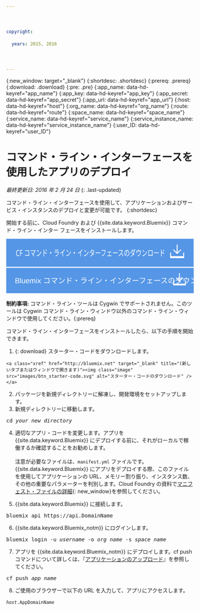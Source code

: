 ```yaml
---

 

copyright:

  years: 2015, 2016

 

---
```


{:new_window: target="_blank"}
{:shortdesc: .shortdesc}
{:prereq: .prereq}
{:download: .download}
{:pre: .pre}
{:app_name: data-hd-keyref="app_name"}
{:app_key: data-hd-keyref="app_key"}
{:app_secret: data-hd-keyref="app_secret"}
{:app_url: data-hd-keyref="app_url"}
{:host: data-hd-keyref="host"}
{:org_name: data-hd-keyref="org_name"}
{:route: data-hd-keyref="route"}
{:space_name: data-hd-keyref="space_name"}
{:service_name: data-hd-keyref="service_name"}
{:service_instance_name: data-hd-keyref="service_instance_name"}
{:user_ID: data-hd-keyref="user_ID"}

# コマンド・ライン・インターフェースを使用したアプリのデプロイ
*最終更新日: 2016 年 2 月 24 日*
{: .last-updated}

コマンド・ライン・インターフェースを使用して、アプリケーションおよびサービス・インスタンスのデプロイと変更が可能です。
{:shortdesc}

開始する前に、Cloud Foundry および
{{site.data.keyword.Bluemix}} コマンド・ライン・インター
フェースをインストールします。

<p>
<a class="xref" href="https://github.com/cloudfoundry/cli/releases" target="_blank" title="(新規タブまたはウィンドウで開きます)"><img class="image" src="images/btn_cf_commandline.svg" alt="
Cloud Foundry コマンド・ライン・インターフェースのダウンロード" /> </a>
<a class="xref" href="http://clis.ng.bluemix.net/ui/home.html" target="_blank" title="(新規タブまたはウィンドウで開きます)"><img class="image" src="images/btn_bx_commandline.svg" alt="
{{site.data.keyword.Bluemix}} コマンド・ライン・インターフェースのダウンロード" /> </a>
</p>

**制約事項:** コマンド・ライン・ツールは Cygwin でサポートされません。このツールは Cygwin コマンド・ライン・ウィンドウ以外のコマンド・ライン・ウィンドウで使用してください。{:prereq}

コマンド・ライン・インターフェースをインストールしたら、以下の手順を開始できます。

  1. {: download} スターター・コードをダウンロードします。 
      
    <a class="xref" href="http://bluemix.net" target="_blank" title="(新しいタブまたはウィンドウで開きます)"><img class="image" src="images/btn_starter-code.svg" alt="スターター・コードのダウンロード" /> </a>

  
  2. パッケージを新規ディレクトリーに解凍し、開発環境をセットアップします。
  3. 新規ディレクトリーに移動します。
  
  <pre class="pre">cd <var class="keyword varname">your_new_directory</var></pre>
  
   4.  適切なアプリ・コードを変更します。アプリを {{site.data.keyword.Bluemix}} にデプロイする前に、それがローカルで稼働するか確認することをお勧めします。<br><br>注意が必要なファイルは、`manifest.yml` ファイルです。{{site.data.keyword.Bluemix}} にアプリをデプロイする際、このファイルを使用してアプリケーションの URL、メモリー割り振り、インスタンス数、その他の重要なパラメーターを判別します。Cloud Foundry の資料で[マニフェスト・ファイルの詳細](https://docs.cloudfoundry.org/devguide/deploy-apps/manifest.html){: new_window}を参照してください。
  
  5. {{site.data.keyword.Bluemix}} に接続します。
  
  <pre class="pre">bluemix api https://api.<span class="keyword" data-hd-keyref="DomainName">DomainName</span></pre>
  
  6. {{site.data.keyword.Bluemix_notm}} にログインします。
 
  <pre class="pre">bluemix login -u <var class="keyword varname" data-hd-keyref="user_ID">username</var> -o <var class="keyword varname" data-hd-keyref="org_name">org_name</var> -s <var class="keyword varname" data-hd-keyref="space_name">space_name</var></pre>
  
  7. アプリを {{site.data.keyword.Bluemix_notm}} にデプロイします。cf push コマンドについて詳しくは、『[アプリケーションのアップロード](./upload_app.html)』を参照してください。
  
  <pre class="pre">cf push <var class="keyword varname" data-hd-keyref="app_name">app_name</var></pre>
  
  8. ご使用のブラウザーで以下の URL を入力して、アプリにアクセスします。
  
  <pre class="codeblock"><code><var class="keyword varname" data-hd-keyref="host">host</var>.<span class="keyword" data-hd-keyref="APPDomain">AppDomainName</span></code></pre>
